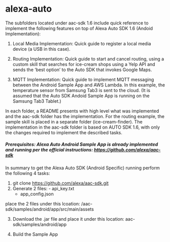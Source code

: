# alexa-auto

The subfolders located under aac-sdk 1.6 include quick reference to implement the following features on top of Alexa Auto SDK 1.6 (Andoid Implementation):


1. Local Media Implementation: Quick guide to register a local media device (a USB in this case).

2. Routing Implementation: Quick guide to start and cancel routing, using a custom skill that searches for ice-cream shops using a Yelp API and sends the ‘best option’ to the Auto SDK that invokes Google Maps.

3. MQTT Implementation: Quick guide to implement MQTT messaging between the Android Sample App and AWS Lambda. In this example, the temperature sensor from Samsung Tab3 is sent to the cloud. (It is assumed that the Auto SDK Andoid Sample App is running on the Samsung Tab3 Tablet.)

In each folder, a README presents with high level what was implemented and the aac-sdk folder has the implementation. For the routing example, the sample skill is placed in a separate folder (ice-cream-finder).
The implementation in the aac-sdk folder is based on AUTO SDK 1.6, with only the changes required to implement the described tasks.



##### Prerequisites: Alexa Auto Android Sample App is already implemented and running per the official instructions:  https://github.com/alexa/aac-sdk
In summary to get the Alexa Auto SDK (Android Specific) running perform the following 4 tasks:
1. git clone https://github.com/alexa/aac-sdk.git
2. Generate 2 files:
		- api_key.txt
	- app_config.json

place the 2 files under this lcoation:
/aac-sdk/samples/android/app/src/main/assets

3. Download the .jar file and place it under this location:
   aac-sdk/samples/android/app

4. Build the Sample App

